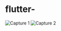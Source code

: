 # flutter-
![Capture 1](https://user-images.githubusercontent.com/100709038/156214166-01054d44-2659-4343-aa74-a6780e5529a0.PNG)
![Capture 2](https://user-images.githubusercontent.com/100709038/156214190-1a9346e5-39bb-49a9-a0a4-441f4d9f16a8.PNG)
